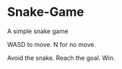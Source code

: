 # Snake-Game
A simple snake game

WASD to move. N for no move.

Avoid the snake. Reach the goal. Win.
